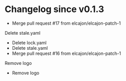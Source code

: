 # Changelog since v0.1.3
- Merge pull request #17 from elcajon/elcajon-patch-1

Delete stale.yaml 
- Delete lock.yaml 
- Delete stale.yaml 
- Merge pull request #16 from elcajon/elcajon-patch-1

Remove logo 
- Remove logo 
